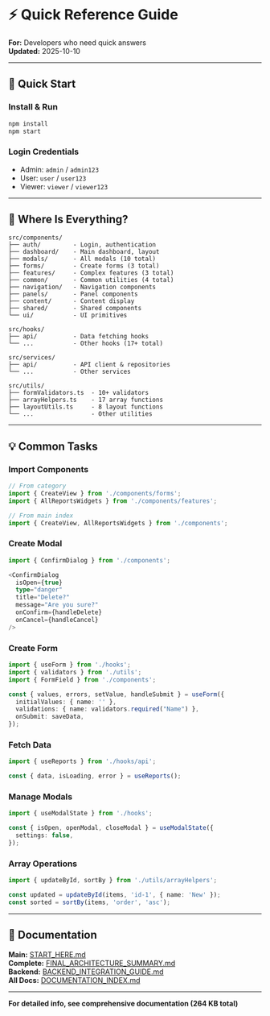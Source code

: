 # ⚡ Quick Reference Guide

**For:** Developers who need quick answers  
**Updated:** 2025-10-10

---

## 🚀 Quick Start

### Install & Run
```bash
npm install
npm start
```

### Login Credentials
- Admin: `admin` / `admin123`
- User: `user` / `user123`
- Viewer: `viewer` / `viewer123`

---

## 📁 Where Is Everything?

```
src/components/
├── auth/         - Login, authentication
├── dashboard/    - Main dashboard, layout
├── modals/       - All modals (10 total)
├── forms/        - Create forms (3 total)
├── features/     - Complex features (3 total)
├── common/       - Common utilities (4 total)
├── navigation/   - Navigation components
├── panels/       - Panel components
├── content/      - Content display
├── shared/       - Shared components
└── ui/           - UI primitives

src/hooks/
├── api/          - Data fetching hooks
└── ...           - Other hooks (17+ total)

src/services/
├── api/          - API client & repositories
└── ...           - Other services

src/utils/
├── formValidators.ts  - 10+ validators
├── arrayHelpers.ts    - 17 array functions
├── layoutUtils.ts     - 8 layout functions
└── ...                - Other utilities
```

---

## 💡 Common Tasks

### Import Components
```typescript
// From category
import { CreateView } from './components/forms';
import { AllReportsWidgets } from './components/features';

// From main index
import { CreateView, AllReportsWidgets } from './components';
```

### Create Modal
```typescript
import { ConfirmDialog } from './components';

<ConfirmDialog
  isOpen={true}
  type="danger"
  title="Delete?"
  message="Are you sure?"
  onConfirm={handleDelete}
  onCancel={handleCancel}
/>
```

### Create Form
```typescript
import { useForm } from './hooks';
import { validators } from './utils';
import { FormField } from './components';

const { values, errors, setValue, handleSubmit } = useForm({
  initialValues: { name: '' },
  validations: { name: validators.required("Name") },
  onSubmit: saveData,
});
```

### Fetch Data
```typescript
import { useReports } from './hooks/api';

const { data, isLoading, error } = useReports();
```

### Manage Modals
```typescript
import { useModalState } from './hooks';

const { isOpen, openModal, closeModal } = useModalState({
  settings: false,
});
```

### Array Operations
```typescript
import { updateById, sortBy } from './utils/arrayHelpers';

const updated = updateById(items, 'id-1', { name: 'New' });
const sorted = sortBy(items, 'order', 'asc');
```

---

## 📖 Documentation

**Main:** [START_HERE.md](./START_HERE.md)  
**Complete:** [FINAL_ARCHITECTURE_SUMMARY.md](./FINAL_ARCHITECTURE_SUMMARY.md)  
**Backend:** [BACKEND_INTEGRATION_GUIDE.md](./BACKEND_INTEGRATION_GUIDE.md)  
**All Docs:** [DOCUMENTATION_INDEX.md](./DOCUMENTATION_INDEX.md)

---

**For detailed info, see comprehensive documentation (264 KB total)**
